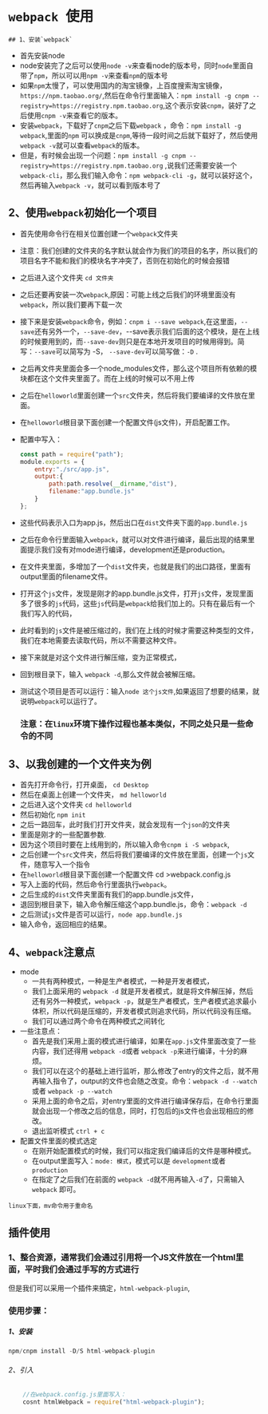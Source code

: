 # `webpack `使用

	## 1、安装`webpack`

 + 首先安装node
 + node安装完了之后可以使用`node -v`来查看node的版本号，同时`node`里面自带了`npm`，所以可以用`npm -v`来查看`npm`的版本号
 + 如果`npm`太慢了，可以使用国内的淘宝镜像，上百度搜索淘宝镜像，`https://npm.taobao.org/`,然后在命令行里面输入：`npm install -g cnpm --registry=https://registry.npm.taobao.org`,这个表示安装`cnpm`，装好了之后使用`cnpm -v`来查看它的版本。
 + 安装`webpack`，下载好了`cnpm`之后下载`webpack` ，命令：`npm install -g webpack`,里面的`npm` 可以换成是`cnpm`,等待一段时间之后就下载好了，然后使用`webpack -v`就可以查看`webpack`的版本。
 + 但是，有时候会出现一个问题：`npm install -g cnpm --registry=https://registry.npm.taobao.org` ,说我们还需要安装一个`webpack-cli`，那么我们输入命令：`npm webpack-cli -g`，就可以装好这个，然后再输入`webpack -v`，就可以看到版本号了

## 2、使用`webpack`初始化一个项目

 + 首先使用命令行在相关位置创建一个`webpack`文件夹

 + 注意：我们创建的文件夹的名字默认就会作为我们的项目的名字，所以我们的项目名字不能和我们的模块名字冲突了，否则在初始化的时候会报错

 + 之后进入这个文件夹           `cd 文件夹`

 + 之后还要再安装一次`webpack`,原因：可能上线之后我们的环境里面没有`webpack`，所以我们要再下载一次

 + 接下来是安装`webpack`命令，例如：`cnpm i --save webpack`,在这里面，`--save`还有另外一个，`--save-dev`，--save表示我们后面的这个模块，是在上线的时候要用到的，而`--save-dev`则只是在本地开发项目的时候用得到。简写：`--save`可以简写为 -S， `--save-dev`可以简写做：`-D` .

 + 之后再文件夹里面会多一个node_modules文件，那么这个项目所有依赖的模块都在这个文件夹里面了。而在上线的时候可以不用上传

 + 之后在`helloworld`里面创建一个`src`文件夹，然后将我们要编译的文件放在里面。

 + 在`helloworld`根目录下面创建一个配置文件(js文件)，开启配置工作。

 + 配置中写入：

   ```js
   const path = require("path");
   module.exports = {
       entry:"./src/app.js",
       output:{
           path:path.resolve(__dirname,"dist"),
           filename:"app.bundle.js"
       }
   };
   ```

+ 这些代码表示入口为app.js，然后出口在`dist`文件夹下面的`app.bundle.js`

+ 之后在命令行里面输入`webpack`，就可以对文件进行编译，最后出现的结果里面提示我们没有对mode进行编译，development还是production。

+ 在文件夹里面，多增加了一个`dist`文件夹，也就是我们的出口路径，里面有output里面的filename文件。

+ 打开这个`js`文件，发现是刚才的app.bundle.js文件，打开`js`文件，发现里面多了很多的`js`代码，这些`js`代码是`webpack`给我们加上的。只有在最后有一个我们写入的代码，

+ 此时看到的`js`文件是被压缩过的，我们在上线的时候才需要这种类型的文件，我们在本地需要去读取代码，所以不需要这种文件。

+ 接下来就是对这个文件进行解压缩，变为正常模式，

+ 回到根目录下，输入 `webpack -d`,那么文件就会被解压缩。

+ 测试这个项目是否可以运行：输入`node 这个js文件`,如果返回了想要的结果，就说明`webpack`可以运行了。

  ### 注意：在`linux`环境下操作过程也基本类似，不同之处只是一些命令的不同

## 3、以我创建的一个文件夹为例

+ 首先打开命令行，打开桌面，                   `cd Desktop`
+ 然后在桌面上创建一个文件夹，               `md helloworld`
+ 之后进入这个文件夹                                   `cd helloworld`
+ 然后初始化                                                   `npm init`
+ 之后一路回车，此时我们打开文件夹，就会发现有一个`json`的文件夹
+ 里面是刚才的一些配置参数.
+ 因为这个项目时要在上线用到的，所以输入命令`cnpm i -S webpack`,
+ 之后创建一个`src`文件夹，然后将我们要编译的文件放在里面，创建一个`js`文件，随意写入一个指令
+ 在`helloworld`根目录下面创建一个配置文件        cd >webpack.config.js 
+ 写入上面的代码，然后命令行里面执行`webpack`。
+ 之后生成的`dist`文件夹里面有我们的app.bundle.js文件，
+ 退回到根目录下，输入命令解压缩这个app.bundle.js，命令：`webpack -d`
+ 之后测试`js`文件是否可以运行，`node app.bundle.js`
+ 输入命令，返回相应的结果。

## 4、`webpack`注意点

 + mode
   + 一共有两种模式，一种是生产者模式，一种是开发者模式，
   + 我们上面采用的 `webpack -d` 就是开发者模式，就是将文件解压掉，然后还有另外一种模式，`webpack -p`，就是生产者模式，生产者模式追求最小体积，所以代码是压缩的，开发者模式则追求代码，所以代码没有压缩。
   + 我们可以通过两个命令在两种模式之间转化
+ 一些注意点：
  + 首先是我们采用上面的模式进行编译，如果在`app.js`文件里面改变了一些内容，我们还得用 `webpack -d`或者 `webpack -p`来进行编译，十分的麻烦。
  + 我们可以在这个的基础上进行监听，那么修改了entry的文件之后，就不用再输入指令了，output的文件也会随之改变。命令：`webpack -d --watch`或者 `webpack -p --watch`
  + 采用上面的命令之后，对entry里面的文件进行编译保存后，在命令行里面就会出现一个修改之后的信息，同时，打包后的js文件也会出现相应的修改。
  + 退出监听模式 `ctrl + c` 
+ 配置文件里面的模式选定
  + 在刚开始配置模式的时候，我们可以指定我们编译后的文件是哪种模式。
  + 在output里面写入：`mode: 模式`，模式可以是 `development`或者 `production` 
  + 在指定了之后我们在前面的 `webpack -d`就不用再输入`-d`了，只需输入 `webpack` 即可。

`linux下面，mv命令用于重命名`

## 插件使用

### 1、整合资源，通常我们会通过引用将一个JS文件放在一个html里面，平时我们会通过手写的方式进行

但是我们可以采用一个插件来搞定，`html-webpack-plugin`,

### 使用步骤：

##### 1、安装

```js
npm/cnpm install -D/S html-webpack-plugin
```

###### 2、引入

```js
	//在webpack.config.js里面写入：
	cosnt htmlWebpack = require("html-webpack-plugin");
```



